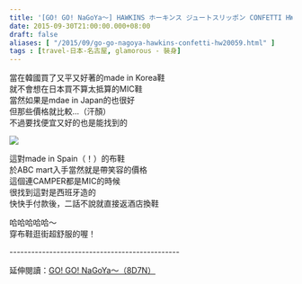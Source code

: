 ```yaml
---
title: '[GO! GO! NaGoYa～] HAWKINS ホーキンス ジュートスリッポン CONFETTI HW20059'
date: 2015-09-30T21:00:00.000+08:00
draft: false
aliases: [ "/2015/09/go-go-nagoya-hawkins-confetti-hw20059.html" ]
tags : [travel-日本-名古屋, glamorous - 裝身]
---
```


當在韓國買了又平又好著的made in Korea鞋  
就不會想在日本買不算太抵算的MIC鞋  
當然如果是mdae in Japan的也很好  
但那些價格就比較...（汗顏）  
不過要找便宜又好的也是能找到的  

![](/images/hawkinsconfetti.jpg)

這對made in Spain（！）的布鞋  
於ABC mart入手當然就是帶笑容的價格  
這個連CAMPER都是MIC的時候  
很找到這對是西班牙造的  
快快手付款後，二話不說就直接返酒店換鞋  
  
哈哈哈哈哈～  
穿布鞋逛街超舒服的喔！  
  
\-----------------------------------------------  
  
延伸閱讀：[GO! GO! NaGoYa～（8D7N）](https://hidie.net/nagoya8d7n/)
